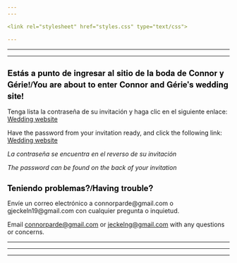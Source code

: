 ```yaml
---
---

<link rel="stylesheet" href="styles.css" type="text/css">

---
```

---
---

<h1 style="font-size:130%;color:BLACK;text-align:left; font-family:Helvetica Neue;"> Estás a punto de ingresar al sitio de la boda de Connor y Gérie!/You are about to enter Connor and Gérie's wedding site! </h1>

Tenga lista la contraseña de su invitación y haga clic en el siguiente enlace: [Wedding website](https://connorparde.wixsite.com/mysite)

Have the password from your invitation ready, and click the following link: [Wedding website](https://connorparde.wixsite.com/mysite)


_La contraseña se encuentra en el reverso de su invitación_

_The password can be found on the back of your invitation_

<h1 style="font-size:130%;color:BLACK;text-align:left; font-family:Helvetica Neue;"> Teniendo problemas?/Having trouble? </h1>
Envíe un correo electrónico a connorparde@gmail.com o gjeckeln19@gmail.com con cualquier pregunta o inquietud.

Email connorparde@gmail.com or jeckelng@gmail.com with any questions or concerns.

---
---
---


